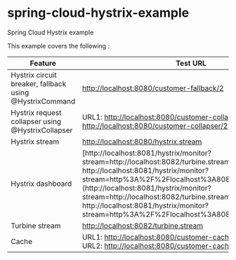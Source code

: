 # spring-cloud-hystrix-example
Spring Cloud Hystrix example


This example covers the following :


Feature | Test URL
--- | ---
 Hystrix circuit breaker, fallback using @HystrixCommand | [http://localhost:8080/customer-fallback/2](http://localhost:8080/customer-fallback/2)
 Hystrix request collapser using @HystrixCollapser | URL1: [http://localhost:8080/customer-collapser/1](http://localhost:8080/customer-collapser/1) URL2: [http://localhost:8080/customer-collapser/2](http://localhost:8080/customer-collapser/2)
 Hystrix stream | [http://localhost:8080/hystrix.stream](http://localhost:8080/hystrix.stream)
 Hystrix dashboard | [http://localhost:8081/hystrix/monitor?stream=http://localhost:8082/turbine.stream http://localhost:8081/hystrix/monitor?stream=http%3A%2F%2Flocalhost%3A8080%2Fhystrix.stream](http://localhost:8081/hystrix/monitor?stream=http://localhost:8082/turbine.stream http://localhost:8081/hystrix/monitor?stream=http%3A%2F%2Flocalhost%3A8080%2Fhystrix.stream)
 Turbine stream | [http://localhost:8082/turbine.stream](http://localhost:8082/turbine.stream)
 Cache |URL1: [http://localhost:8080/customer-cache/2?name=Peter](http://localhost:8080/customer-cache/2?name=Peter) URL2:  [http://localhost:8080/customer-cache/2?name=Peter2](http://localhost:8080/customer-cache/2?name=Peter2)
 
